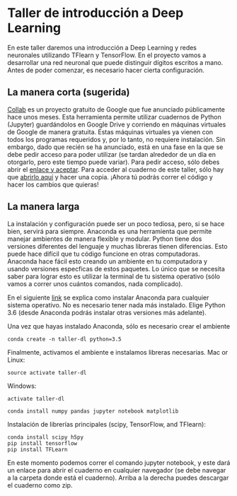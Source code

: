 # Taller de introducción a Deep Learning

En este taller daremos una introducción a Deep Learning y redes neuronales utilizando TFlearn y TensorFlow. En el proyecto vamos a desarrollar una red neuronal que puede distinguir dígitos escritos a mano. Antes de poder comenzar, es necesario hacer cierta configuración.

## La manera corta (sugerida)

[Collab](https://colab.research.google.com/notebook) es un proyecto gratuito de Google que fue anunciado públicamente hace unos meses. Esta herramienta permite utilizar cuadernos de Python (Jupyter) guardándolos en Google Drive y corriendo en máquinas virtuales de Google de manera gratuita. Estas máquinas virtuales ya vienen con todos los programas requeridos y, por lo tanto, no requiere instalación. Sin embargo, dado que recién se ha anunciado, está en una fase en la que se debe pedir acceso para poder utilizar (se tardan alrededor de un día en otorgarlo, pero este tiempo puede variar). Para pedir acceso, sólo debes abrir el [enlace y aceptar](colab.research.google.com/notebook). Para acceder al cuaderno de este taller, sólo hay que [abrirlo aquí](https://colab.research.google.com/notebook#fileId=1LM8-LIvp2ZS4Q_4EasayHYPijTKRbuKD) y hacer una copia. ¡Ahora tú podrás correr el código y hacer los cambios que quieras!

## La manera larga 

La instalación y configuración puede ser un poco tediosa, pero, si se hace bien, servirá para siempre. Anaconda es una herramienta que permite manejar ambientes de manera flexible y modular. Python tiene dos versiones diferentes del lenguaje y muchas libreras tienen diferencias. Esto puede hace difícil que tu código funcione en otras computadoras. Anaconda hace fácil esto creando un ambiente en tu computadora y usando versiones especficas de estos paquetes. Lo único que se necesita saber para lograr esto es utilizar la terminal de tu sistema operativo (sólo vamos a correr unos cuántos comandos, nada complicado).

En el siguiente [link](https://www.continuum.io/downloads) se explica como instalar Anaconda para cualquier sistema operativo. No es necesario tener nada más instalado. Elige Python 3.6 (desde Anaconda podrás instalar otras versiones más adelante).

Una vez que hayas instalado Anaconda, sólo es necesario crear el ambiente

```
conda create -n taller-dl python=3.5
``` 

Finalmente, activamos el ambiente e instalamos libreras necesarias.
Mac or Linux: 

```source activate taller-dl```

Windows: 

```activate taller-dl```

```
conda install numpy pandas jupyter notebook matplotlib
```

Instalación de librerías principales (scipy, TensorFlow, and TFlearn):

```
conda install scipy h5py
pip install tensorflow
pip install TFLearn
```

En este momento podemos correr el comando jupyter notebook, y este dará un enlace para abrir el cuaderno en cualquier navegador (se debe navegar a la carpeta donde está el cuaderno). Arriba a la derecha puedes descargar el cuaderno como zip.
